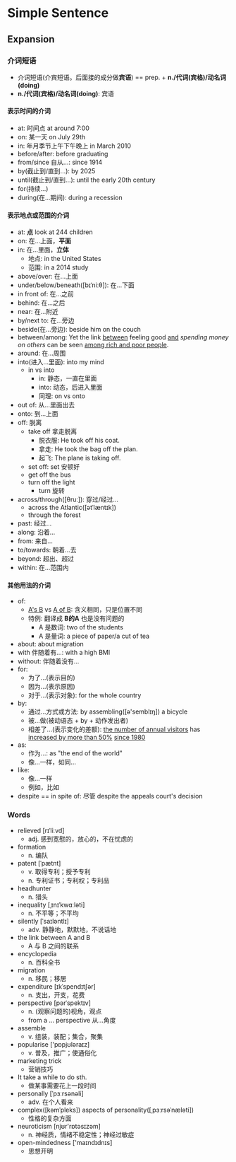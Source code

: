 # Simple Sentence

## Expansion

### 介词短语

- 介词短语(介宾短语。后面接的成分做**宾语**) == prep. + **n./代词(宾格)/动名词(doing)**
- **n./代词(宾格)/动名词(doing)**: 宾语

#### 表示时间的介词

- at: 时间点 at around 7:00
- on: 某一天 on July 29th
- in: 年月季节上午下午晚上 in March 2010
- before/after: before graduating
- from/since 自从...: since 1914
- by(截止到/直到...): by 2025
- until(截止到/直到...): until the early 20th century
- for(持续...)
- during(在...期间): during a recession

#### 表示地点或范围的介词

- at: **点** look at 244 children
- on: 在...上面，**平面**
- in: 在...里面，**立体**
    - 地点: in the United States
    - 范围: in a 2014 study
- above/over: 在...上面
- under/below/beneath([bɪˈniːθ]): 在...下面
- in front of: 在...之前
- behind: 在...之后
- near: 在...附近
- by/next to: 在...旁边
- beside(在...旁边): beside him on the couch
- between/among: Yet the link <ins>between</ins> feeling good <ins>and</ins> *spending money on others* can be seen <ins>among
  rich and poor people</ins>.
- around: 在...周围
- into(进入...里面): into my mind
    - in vs into
        - in: 静态，一直在里面
        - into: 动态，后进入里面
        - 同理: on vs onto
- out of: 从...里面出去
- onto: 到...上面
- off: 脱离
    - take off 拿走脱离
        - 脱衣服: He took off his coat.
        - 拿走: He took the bag off the plan.
        - 起飞: The plane is taking off.
    - set off: set 安顿好
    - get off the bus
    - turn off the light
        - turn 旋转
- across/through([θruː]): 穿过/经过...
    - across the Atlantic([ətˈlæntɪk])
    - through the forest
- past: 经过...
- along: 沿着...
- from: 来自...
- to/towards: 朝着...去
- beyond: 超出、超过
- within: 在...范围内

#### 其他用法的介词

- of:
    - <ins>A's B</ins> vs <ins>A of B</ins>: 含义相同，只是位置不同
    - 特例: 翻译成 **B的A** 也是没有问题的
        - A 是数词: two of the students
        - A 是量词: a piece of paper/a cut of tea
- about: about migration
- with 伴随着有...: with a high BMI
- without: 伴随着没有...
- for:
    - 为了...(表示目的)
    - 因为...(表示原因)
    - 对于...(表示对象): for the whole country
- by:
    - 通过...方式或方法: by assembling([ə'semblɪŋ]) a bicycle
    - 被...做(被动语态 + by + 动作发出者)
    - 相差了...(表示变化的差额): <ins>the number of annual visitors</ins> has <ins>increased by more than 50%</ins> <ins>since
      1980</ins>
- as:
    - 作为...: as "the end of the world"
    - 像...一样，如同...
- like:
    - 像...一样
    - 例如，比如
- despite == in spite of: 尽管 despite the appeals court's decision

### Words

- relieved [rɪˈliːvd]
    - adj. 感到宽慰的，放心的，不在忧虑的
- formation
    - n. 编队
- patent [ˈpætnt]
    - v. 取得专利；授予专利
    - n. 专利证书；专利权；专利品
- headhunter
    - n. 猎头
- inequality [ˌɪnɪˈkwɑːləti]
    - n. 不平等；不平均
- silently [ˈsaɪləntlɪ]
    - adv. 静静地，默默地，不说话地
- the link between A and B
    - A 与 B 之间的联系
- encyclopedia
    - n. 百科全书
- migration
    - n. 移民；移居
- expenditure [ɪkˈspendɪtʃər]
    - n. 支出，开支，花费
- perspective [pərˈspektɪv]
    - n. (观察问题的)视角，观点
    - from a ... perspective 从...角度
- assemble
    - v. 组装，装配；集合，聚集
- popularise ['pɒpjʊləraɪz]
    - v. 普及，推广；使通俗化
- marketing trick
    - 营销技巧
- It take a while to do sth.
    - 做某事需要花上一段时间
- personally [ˈpɜːrsənəli]
    - adv. 在个人看来
- complex([kəmˈpleks]) aspects of personality([ˌpɜːrsəˈnæləti])
    - 性格的复杂方面
- neuroticism [njʊr'rɒtəsɪzəm]
    - n. 神经质，情绪不稳定性；神经过敏症
- open-mindedness ['maɪndɪdnɪs]
    - 思想开明
